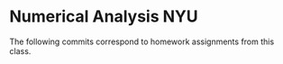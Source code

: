 # Numerical Analysis NYU

The following commits correspond to homework assignments from this class.
